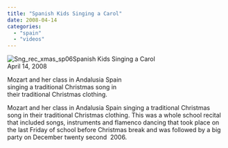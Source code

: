 ```yaml
---
title: "Spanish Kids Singing a Carol"
date: 2008-04-14
categories: 
  - "spain"
  - "videos"
---
```


![Sng_rec_xmas_sp06](https://pub-ac94b3f306b24c0dba4238943c97f2e1.r2.dev/photos/uncategorized/2008/03/14/sng_rec_xmas_sp06.png)Spanish Kids Singing a Carol  
April 14, 2008

Mozart and her class in Andalusia Spain  
singing a traditional Christmas song in  
their traditional Christmas clothing.

<!--more-->

Mozart and her class in Andalusia Spain singing a traditional Christmas song in their traditional Christmas clothing. This was a whole school recital that included songs, instruments and flamenco dancing that took place on the last Friday of school before Christmas break and was followed by a big party on December twenty second  2006.
